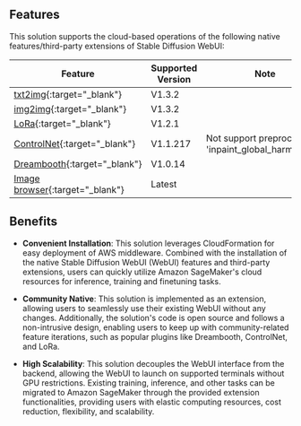 ## Features

This solution supports the cloud-based operations of the following native features/third-party extensions of Stable Diffusion WebUI:

| **Feature**  | **Supported Version** | **Note** |
| ------------- | ------------- | ------------- |
| [txt2img](https://github.com/AUTOMATIC1111/stable-diffusion-webui){:target="_blank"}  | V1.3.2  | |
| [img2img](https://github.com/AUTOMATIC1111/stable-diffusion-webui){:target="_blank"}  | V1.3.2  | |
| [LoRa](https://github.com/AUTOMATIC1111/stable-diffusion-webui){:target="_blank"}  | V1.2.1  | |
| [ControlNet](https://github.com/Mikubill/sd-webui-controlnet){:target="_blank"}  | V1.1.217  | Not support preprocessor 'inpaint_global_harmonious'|
| [Dreambooth](https://github.com/d8ahazard/sd_dreambooth_extension){:target="_blank"}  | V1.0.14  | |
| [Image browser](https://github.com/yfszzx/stable-diffusion-webui-images-browser){:target="_blank"}  | Latest  | |


## Benefits
* **Convenient Installation**: This solution leverages CloudFormation for easy deployment of AWS middleware. Combined with the installation of the native Stable Diffusion WebUI (WebUI) features and third-party extensions, users can quickly utilize Amazon SageMaker's cloud resources for inference, training and finetuning tasks.

* **Community Native**: This solution is implemented as an extension, allowing users to seamlessly use their existing WebUI without any changes. Additionally, the solution's code is open source and follows a non-intrusive design, enabling users to keep up with community-related feature iterations, such as popular plugins like Dreambooth, ControlNet, and LoRa.

* **High Scalability**: This solution decouples the WebUI interface from the backend, allowing the WebUI to launch on supported terminals without GPU restrictions. Existing training, inference, and other tasks can be migrated to Amazon SageMaker through the provided extension functionalities, providing users with elastic computing resources, cost reduction, flexibility, and scalability.
















